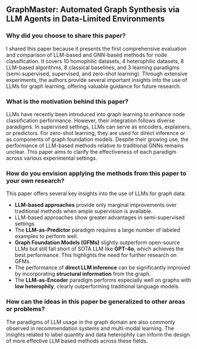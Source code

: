 ## GraphMaster: Automated Graph Synthesis via LLM Agents in Data-Limited Environments

### Why did you choose to share this paper?
  
I shared this paper because it presents the first comprehensive evaluation and comparison of LLM-based and GNN-based methods for node classification. It covers 10 homophilic datasets, 4 heterophilic datasets, 8 LLM-based algorithms, 8 classical baselines, and 3 learning paradigms (semi-supervised, supervised, and zero-shot learning). Through extensive experiments, the authors provide several important insights into the use of LLMs for graph learning, offering valuable guidance for future research.

### What is the motivation behind this paper?

LLMs have recently been introduced into graph learning to enhance node classification performance. However, their integration follows diverse paradigms. In supervised settings, LLMs can serve as encoders, explainers, or predictors. For zero-shot learning, they are used for direct inference or as components of graph foundation models. Despite their growing use, the performance of LLM-based methods relative to traditional GNNs remains unclear. This paper aims to clarify the effectiveness of each paradigm across various experimental settings.

### How do you envision applying the methods from this paper to your own research?
  
This paper offers several key insights into the use of LLMs for graph data:

- **LLM-based approaches** provide only marginal improvements over traditional methods when ample supervision is available.  
- LLM-based approaches show greater advantages in semi-supervised settings.  
- The **LLM-as-Predictor** paradigm requires a large number of labeled examples to perform well.  
- **Graph Foundation Models (GFMs)** slightly outperform open-source LLMs but still fall short of SOTA LLM like **GPT-4o**, which achieves the best performance. This highlights the need for further research on GFMs.  
- The performance of **direct LLM inference** can be significantly improved by incorporating **structural information** from the graph.  
- The **LLM-as-Encoder** paradigm performs especially well on graphs with **low heterophily**, clearly outperforming traditional language models.

### How can the ideas in this paper be generalized to other areas or problems?

The paradigms of LLM usage in the graph domain are also commonly observed in recommendation systems and multi-modal learning. The insights related to label quantity and data heterophily can inform the design of more effective LLM based methods across these fields.
